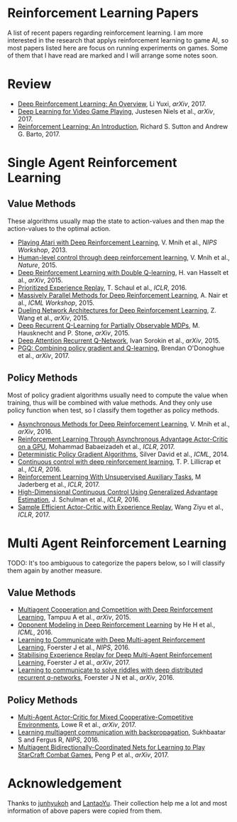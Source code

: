 # Reinforcement Learning Papers  
A list of recent papers regarding reinforcement learning. I am more interested in the research that applys reinforcement learning to game AI, so most papers listed here are focus on running experiments on games.
Some of them that I have read are marked and I will arrange some notes soon.

# Review  
  * [Deep Reinforcement Learning: An Overview](http://arxiv.org/abs/1701.07274), Li Yuxi, *arXiv*, 2017.
  * [Deep Learning for Video Game Playing](http://arxiv.org/abs/1708.07902), Justesen Niels et al., *arXiv*, 2017.
  * [Reinforcement Learning: An Introduction](http://incompleteideas.net/sutton/book/bookdraft2017nov5.pdf), Richard S. Sutton and Andrew G. Barto, 2017.


# Single Agent Reinforcement Learning   

## Value Methods  
These algorithms usually map the state to action-values and then map the action-values to the optimal action.   
  * [Playing Atari with Deep Reinforcement Learning](https://www.cs.toronto.edu/~vmnih/docs/dqn.pdf), V. Mnih et al., *NIPS Workshop*, 2013.  
  * [Human-level control through deep reinforcement learning](http://www.nature.com/nature/journal/v518/n7540/pdf/nature14236.pdf), V. Mnih et al., *Nature*, 2015.   
  * [Deep Reinforcement Learning with Double Q-learning](http://arxiv.org/abs/1509.06461), H. van Hasselt et al., *arXiv*, 2015.  
  * [Prioritized Experience Replay](http://arxiv.org/abs/1511.05952), T. Schaul et al., *ICLR*, 2016.  
  * [Massively Parallel Methods for Deep Reinforcement Learning](http://www0.cs.ucl.ac.uk/staff/d.silver/web/Publications_files/gorila.pdf), A. Nair et al., *ICML Workshop*, 2015.  
  * [Dueling Network Architectures for Deep Reinforcement Learning](http://arxiv.org/abs/1511.06581), Z. Wang et al., *arXiv*, 2015.  
  * [Deep Recurrent Q-Learning for Partially Observable MDPs](http://arxiv.org/abs/1507.06527), M. Hausknecht and P. Stone, *arXiv*, 2015.  
  * [Deep Attention Recurrent Q-Network](http://arxiv.org/abs/1512.01693), Ivan Sorokin et al., *arXiv*, 2015.  
  * [PGQ: Combining policy gradient and Q-learning](http://arxiv.org/abs/1611.01626), Brendan O'Donoghue et al., *arXiv*, 2017.  


## Policy Methods
Most of policy gradient algorithms usually need to compute the value when training, thus will be combined with value methods. And they only use policy function when test, so I classify them together as policy methods.  
  * [Asynchronous Methods for Deep Reinforcement Learning](http://arxiv.org/abs/1602.01783), V. Mnih et al., *arXiv*, 2016.  
  * [Reinforcement Learning Through Asynchronous Advantage Actor-Critic on a GPU](https://arxiv.org/abs/1611.06256), Mohammad Babaeizadeh et al., *ICLR*, 2017.  
  * [Deterministic Policy Gradient Algorithms](http://proceedings.mlr.press/v32/silver14.pdf), Silver David et al., *ICML*, 2014.  
  * [Continuous control with deep reinforcement learning](http://arxiv.org/abs/1509.02971), T. P. Lillicrap et al., *ICLR*, 2016.  
  * [Reinforcement Learning With Unsupervised Auxiliary Tasks](http://arxiv.org/abs/1611.05397),  M Jaderberg et al., *ICLR*, 2017.  
  * [High-Dimensional Continuous Control Using Generalized Advantage Estimation](http://arxiv.org/abs/1506.02438), J. Schulman et al., *ICLR*, 2016.  
  * [Sample Efficient Actor-Critic with Experience Replay](http://arxiv.org/abs/1611.01224), Wang Ziyu et al., *ICLR*, 2017.  

# Multi Agent Reinforcement Learning  
TODO: It's too ambiguous to categorize the papers below, so I will classify them again by another measure.  
## Value Methods  
 * [Multiagent Cooperation and Competition with Deep Reinforcement Learning](https://arxiv.org/pdf/1511.08779.pdf), Tampuu A et al., *arXiv*, 2015.  
 * [Opponent Modeling in Deep Reinforcement Learning](http://arxiv.org/abs/1609.05559) by He H et al., *ICML*, 2016.  
 * [Learning to Communicate with Deep Multi-agent Reinforcement Learning](https://arxiv.org/pdf/1605.06676.pdf), Foerster J et al., *NIPS*, 2016.  
 * [Stabilising Experience Replay for Deep Multi-Agent Reinforcement Learning](https://arxiv.org/pdf/1702.08887.pdf), Foerster J et al., *arXiv*, 2017.  
 * [Learning to communicate to solve riddles with deep distributed recurrent q-networks](https://arxiv.org/pdf/1602.02672.pdf), Foerster J N  et al., *arXiv*, 2016.  

## Policy Methods  
 * [Multi-Agent Actor-Critic for Mixed Cooperative-Competitive Environments](https://arxiv.org/pdf/1706.02275.pdf), Lowe R et al., *arXiv*, 2017.  
 * [Learning multiagent communication with backpropagation](http://arxiv.org/abs/1605.07736), Sukhbaatar S and Fergus R, *NIPS*, 2016.  
 * [Multiagent Bidirectionally-Coordinated Nets for Learning to Play StarCraft Combat Games](https://arxiv.org/pdf/1703.10069.pdf), Peng P et al., *arXiv*, 2017.  

# Acknowledgement    
Thanks to [junhyukoh](https://github.com/junhyukoh/deep-reinforcement-learning-papers) and  [LantaoYu](https://github.com/LantaoYu/MARL-Papers). Their collection help me a lot and most information of above papers were copied from them.
